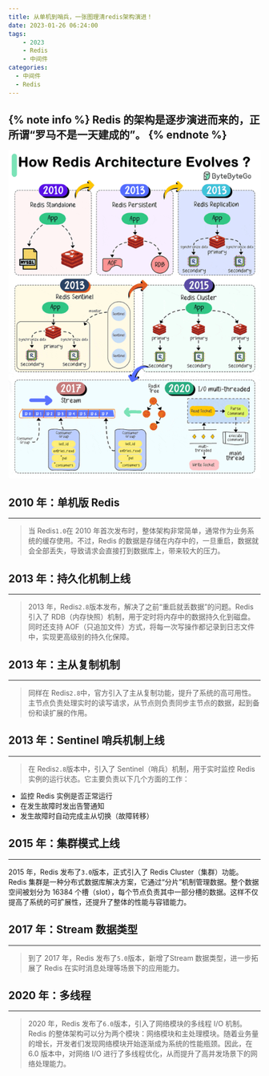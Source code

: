 ```yaml
---
title: 从单机到哨兵，一张图理清redis架构演进！
date: 2023-01-26 06:24:00
tags: 
    - 2023
    - Redis
    - 中间件
categories:
  - 中间件
  - Redis
---
```


{% note info %}
Redis 的架构是逐步演进而来的，正所谓“罗马不是一天建成的”。
{% endnote %}
------
![](/img/post/2023/01/20230126-01.jpg)

## 2010 年：单机版 Redis
--------------------
> 当 Redis`1.0`在 2010 年首次发布时，整体架构非常简单，通常作为业务系统的缓存使用。不过，Redis 的数据是存储在内存中的，一旦重启，数据就会全部丢失，导致请求会直接打到数据库上，带来较大的压力。


## 2013 年：持久化机制上线
--------------------
> 2013 年，Redis`2.8`版本发布，解决了之前“重启就丢数据”的问题。Redis 引入了 RDB（内存快照）机制，用于定时将内存中的数据持久化到磁盘。同时还支持 AOF（只追加文件）方式，将每一次写操作都记录到日志文件中，实现更高级别的持久化保障。

## 2013 年：主从复制机制
--------------------
> 同样在 Redis`2.8`中，官方引入了主从复制功能，提升了系统的高可用性。主节点负责处理实时的读写请求，从节点则负责同步主节点的数据，起到备份和读扩展的作用。

## 2013 年：Sentinel 哨兵机制上线
--------------------
> 在 Redis`2.8`版本中，引入了 Sentinel（哨兵）机制，用于实时监控 Redis 实例的运行状态。它主要负责以下几个方面的工作：
- 监控 Redis 实例是否正常运行
- 在发生故障时发出告警通知
- 发生故障时自动完成主从切换（故障转移）

## 2015 年：集群模式上线
--------------------
2015 年，Redis 发布了`3.0`版本，正式引入了 Redis Cluster（集群）功能。Redis 集群是一种分布式数据库解决方案，它通过“分片”机制管理数据。整个数据空间被划分为 16384 个槽（slot），每个节点负责其中一部分槽的数据。这样不仅提高了系统的可扩展性，还提升了整体的性能与容错能力。

## 2017 年：Stream 数据类型
--------------------
> 到了 2017 年，Redis 发布了`5.0`版本，新增了Stream 数据类型，进一步拓展了 Redis 在实时消息处理等场景下的应用能力。

## 2020 年：多线程
--------------------
> 2020 年，Redis 发布了`6.0`版本，引入了网络模块的多线程 I/O 机制。Redis 的整体架构可以分为两个模块：网络模块和主处理模块。随着业务量的增长，开发者们发现网络模块开始逐渐成为系统的性能瓶颈。因此，在 6.0 版本中，对网络 I/O 进行了多线程优化，从而提升了高并发场景下的网络处理能力。